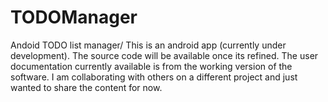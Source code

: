 TODOManager
===========

Andoid TODO list manager/
This is an android app (currently under development). The source code will be available once its refined. The user documentation currently available is from the working version of the software.
I am collaborating with others on a different project and just wanted to share the content for now. 


